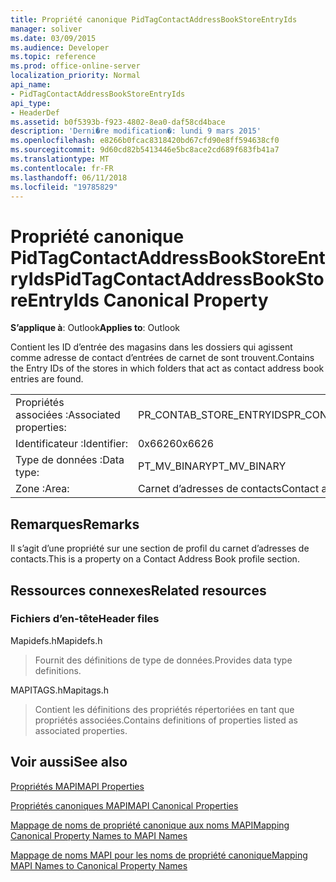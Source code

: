 ```yaml
---
title: Propriété canonique PidTagContactAddressBookStoreEntryIds
manager: soliver
ms.date: 03/09/2015
ms.audience: Developer
ms.topic: reference
ms.prod: office-online-server
localization_priority: Normal
api_name:
- PidTagContactAddressBookStoreEntryIds
api_type:
- HeaderDef
ms.assetid: b0f5393b-f923-4802-8ea0-daf58cd4bace
description: 'Derni�re modification�: lundi 9 mars 2015'
ms.openlocfilehash: e8266b0fcac8318420bd67cfd90e8ff594638cf0
ms.sourcegitcommit: 9d60cd82b5413446e5bc8ace2cd689f683fb41a7
ms.translationtype: MT
ms.contentlocale: fr-FR
ms.lasthandoff: 06/11/2018
ms.locfileid: "19785829"
---
```

# <a name="pidtagcontactaddressbookstoreentryids-canonical-property"></a><span data-ttu-id="a7245-103">Propriété canonique PidTagContactAddressBookStoreEntryIds</span><span class="sxs-lookup"><span data-stu-id="a7245-103">PidTagContactAddressBookStoreEntryIds Canonical Property</span></span>

  
  
<span data-ttu-id="a7245-104">**S’applique à**: Outlook</span><span class="sxs-lookup"><span data-stu-id="a7245-104">**Applies to**: Outlook</span></span> 
  
<span data-ttu-id="a7245-105">Contient les ID d’entrée des magasins dans les dossiers qui agissent comme adresse de contact d’entrées de carnet de sont trouvent.</span><span class="sxs-lookup"><span data-stu-id="a7245-105">Contains the Entry IDs of the stores in which folders that act as contact address book entries are found.</span></span>
  
|||
|:-----|:-----|
|<span data-ttu-id="a7245-106">Propriétés associées :</span><span class="sxs-lookup"><span data-stu-id="a7245-106">Associated properties:</span></span>  <br/> |<span data-ttu-id="a7245-107">PR_CONTAB_STORE_ENTRYIDS</span><span class="sxs-lookup"><span data-stu-id="a7245-107">PR_CONTAB_STORE_ENTRYIDS</span></span>  <br/> |
|<span data-ttu-id="a7245-108">Identificateur :</span><span class="sxs-lookup"><span data-stu-id="a7245-108">Identifier:</span></span>  <br/> |<span data-ttu-id="a7245-109">0x6626</span><span class="sxs-lookup"><span data-stu-id="a7245-109">0x6626</span></span>  <br/> |
|<span data-ttu-id="a7245-110">Type de données :</span><span class="sxs-lookup"><span data-stu-id="a7245-110">Data type:</span></span>  <br/> |<span data-ttu-id="a7245-111">PT_MV_BINARY</span><span class="sxs-lookup"><span data-stu-id="a7245-111">PT_MV_BINARY</span></span>  <br/> |
|<span data-ttu-id="a7245-112">Zone :</span><span class="sxs-lookup"><span data-stu-id="a7245-112">Area:</span></span>  <br/> |<span data-ttu-id="a7245-113">Carnet d’adresses de contacts</span><span class="sxs-lookup"><span data-stu-id="a7245-113">Contact address book</span></span>  <br/> |
   
## <a name="remarks"></a><span data-ttu-id="a7245-114">Remarques</span><span class="sxs-lookup"><span data-stu-id="a7245-114">Remarks</span></span>

<span data-ttu-id="a7245-115">Il s’agit d’une propriété sur une section de profil du carnet d’adresses de contacts.</span><span class="sxs-lookup"><span data-stu-id="a7245-115">This is a property on a Contact Address Book profile section.</span></span>
  
## <a name="related-resources"></a><span data-ttu-id="a7245-116">Ressources connexes</span><span class="sxs-lookup"><span data-stu-id="a7245-116">Related resources</span></span>

### <a name="header-files"></a><span data-ttu-id="a7245-117">Fichiers d’en-tête</span><span class="sxs-lookup"><span data-stu-id="a7245-117">Header files</span></span>

<span data-ttu-id="a7245-118">Mapidefs.h</span><span class="sxs-lookup"><span data-stu-id="a7245-118">Mapidefs.h</span></span>
  
> <span data-ttu-id="a7245-119">Fournit des définitions de type de données.</span><span class="sxs-lookup"><span data-stu-id="a7245-119">Provides data type definitions.</span></span>
    
<span data-ttu-id="a7245-120">MAPITAGS.h</span><span class="sxs-lookup"><span data-stu-id="a7245-120">Mapitags.h</span></span>
  
> <span data-ttu-id="a7245-121">Contient les définitions des propriétés répertoriées en tant que propriétés associées.</span><span class="sxs-lookup"><span data-stu-id="a7245-121">Contains definitions of properties listed as associated properties.</span></span>
    
## <a name="see-also"></a><span data-ttu-id="a7245-122">Voir aussi</span><span class="sxs-lookup"><span data-stu-id="a7245-122">See also</span></span>



[<span data-ttu-id="a7245-123">Propriétés MAPI</span><span class="sxs-lookup"><span data-stu-id="a7245-123">MAPI Properties</span></span>](mapi-properties.md)
  
[<span data-ttu-id="a7245-124">Propriétés canoniques MAPI</span><span class="sxs-lookup"><span data-stu-id="a7245-124">MAPI Canonical Properties</span></span>](mapi-canonical-properties.md)
  
[<span data-ttu-id="a7245-125">Mappage de noms de propriété canonique aux noms MAPI</span><span class="sxs-lookup"><span data-stu-id="a7245-125">Mapping Canonical Property Names to MAPI Names</span></span>](mapping-canonical-property-names-to-mapi-names.md)
  
[<span data-ttu-id="a7245-126">Mappage de noms MAPI pour les noms de propriété canonique</span><span class="sxs-lookup"><span data-stu-id="a7245-126">Mapping MAPI Names to Canonical Property Names</span></span>](mapping-mapi-names-to-canonical-property-names.md)

